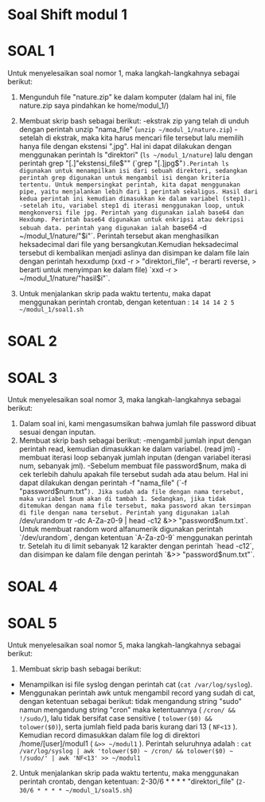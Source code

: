 # Soal Shift modul 1
# SOAL 1
Untuk menyelesaikan soal nomor 1, maka langkah-langkahnya sebagai berikut:
1. Mengunduh file "nature.zip" ke dalam komputer (dalam hal ini, file nature.zip saya pindahkan ke home/modul_1/)

2. Membuat skrip bash sebagai berikut:
-ekstrak zip yang telah di unduh dengan perintah unzip "nama_file" (`unzip ~/modul_1/nature.zip`)
-setelah di ekstrak, maka kita harus mencari file tersebut lalu memilih hanya file dengan ekstensi ".jpg". Hal ini dapat dilakukan dengan menggunakan perintah ls "direktori" (`ls ~/modul_1/nature`) lalu dengan perintah grep "[.]"ekstensi_file$"" (`grep "[.]jpg$"`).Perintah ls digunakan untuk menampilkan isi dari sebuah direktori, sedangkan perintah grep digunakan untuk mengambil isi dengan kriteria tertentu. Untuk mempersingkat perintah, kita dapat menggunakan pipe, yaitu menjalankan lebih dari 1 perintah sekaligus. Hasil dari kedua perintah ini kemudian dimasukkan ke dalam variabel (step1). 
-setelah itu, variabel step1 di iterasi menggunakan loop, untuk mengkonversi file jpg. Perintah yang digunakan ialah base64 dan Hexdump. Perintah base64 digunakan untuk enkripsi atau dekripsi sebuah data. perintah yang digunakan ialah `base64 -d ~/modul_1/nature/"$i"`. Perintah tersebut akan menghasilkan heksadecimal dari file yang bersangkutan.Kemudian heksadecimal tersebut di kembalikan menjadi aslinya dan disimpan ke dalam file lain dengan perintah hexxdump (xxd -r > "direktori_file", -r berarti reverse, > berarti untuk menyimpan ke dalam file) `xxd -r > ~/modul_1/nature/"hasil$i"`.

3. Untuk menjalankan skrip pada waktu tertentu, maka dapat menggunakan perintah crontab, dengan ketentuan :
`14 14 14 2 5 ~/modul_1/soal1.sh`


# SOAL 2


# SOAL 3
Untuk menyelesaikan soal nomor 3, maka langkah-langkahnya sebagai berikut:
1. Dalam soal ini, kami mengasumsikan bahwa jumlah file password dibuat sesuai dengan inputan.
2. Membuat skrip bash sebagai berikut:
-mengambil jumlah input dengan perintah read, kemudian dimasukkan ke dalam variabel. (read jml)
-membuat iterasi loop sebanyak jumlah inputan (dengan variabel iterasi num, sebanyak jml).
-Sebelum membuat file password$num, maka di cek terlebih dahulu apakah file tersebut sudah ada atau belum. Hal ini dapat dilakukan dengan perintah -f "nama_file" (`-f "password$num.txt"`). Jika sudah ada file dengan nama tersebut, maka variabel $num akan di tambah 1. Sedangkan, jika tidak ditemukan dengan nama file tersebut, maka password akan tersimpan di file dengan nama tersebut. Perintah yang digunakan ialah `/dev/urandom tr -dc A-Za-z0-9 | head -c12 &>> "password$num.txt`. Untuk membuat random word alfanumerik digunakan perintah `/dev/urandom`, dengan ketentuan `A-Za-z0-9` menggunakan perintah tr. Setelah itu di limit sebanyak 12 karakter dengan perintah `head -c12`, dan disimpan ke dalam file dengan perintah `&>> "password$num.txt"`.

# SOAL 4


# SOAL 5
Untuk menyelesaikan soal nomor 5, maka langkah-langkahnya sebagai berikut:
1. Membuat skrip bash sebagai berikut:
- Menampilkan isi file syslog dengan perintah cat (`cat /var/log/syslog`).
- Menggunakan perintah awk untuk mengambil record yang sudah di cat, dengan ketentuan sebagai berikut:
 tidak mengandung string "sudo" namun mengandung string "cron" maka ketentuannya ( `/cron/ && !/sudo/`), lalu tidak bersifat case sensitive ( `tolower($0) && tolower($0)`), serta jumlah field pada baris kurang dari 13 ( `NF<13` ). Kemudian record dimasukkan dalam file log di direktori /home/[user]/modul1 ( `&>> ~/modul1` ).
Perintah seluruhnya adalah : `cat /var/log/syslog | awk 'tolower($0) ~ /cron/ && tolower($0) ~ !/sudo/' | awk 'NF<13' >> ~/modul1`
2. Untuk menjalankan skrip pada waktu tertentu, maka menggunakan perintah crontab, dengan ketentuan:
2-30/6 * * * * "direktori_file" (`2-30/6 * * * * ~/modul_1/soal5.sh`)
